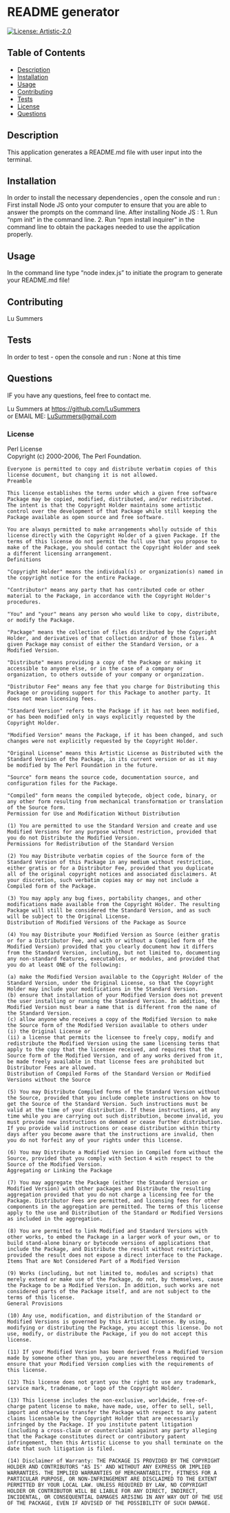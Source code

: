 #  README generator
  [![License: Artistic-2.0](https://img.shields.io/badge/License-Perl-0298c3.svg)](https://opensource.org/licenses/Artistic-2.0)
## Table of Contents
* [Description](#description)
* [Installation](#installation)
* [Usage](#usage)
* [Contributing](#contributing)
* [Tests](#tests)
* [License](#license)
* [Questions](#questions) 

 ## Description 
 This application generates a README.md file with user input into the terminal.

 ## Installation
 In order to install the necessary dependencies , open the console and run :
 First install Node JS onto your computer to ensure that you are able to answer the prompts on the command line. After installing Node JS : 1. Run “npm init” in the command line.  2. Run “npm install inquirer” in the command line to obtain the packages needed to use the application properly.


 ## Usage
 In the command line type “node index.js” to initiate the program to generate your README.md file! 

## Contributing
 Lu Summers

## Tests
In order to test - open the console and run :
None at this time

## Questions
IF you have any questions, feel free to contact me.<br/>

Lu Summers  at https://github.com/LuSummers <br/>
or EMAIL ME: 
LuSummers@gmail.com <br/>

 ### License
 Perl License
 <br/>
 Copyright (c) 2000-2006, The Perl Foundation.

    Everyone is permitted to copy and distribute verbatim copies of this license document, but changing it is not allowed.
    Preamble
    
    This license establishes the terms under which a given free software Package may be copied, modified, distributed, and/or redistributed. The intent is that the Copyright Holder maintains some artistic control over the development of that Package while still keeping the Package available as open source and free software.
    
    You are always permitted to make arrangements wholly outside of this license directly with the Copyright Holder of a given Package. If the terms of this license do not permit the full use that you propose to make of the Package, you should contact the Copyright Holder and seek a different licensing arrangement.
    Definitions
    
    "Copyright Holder" means the individual(s) or organization(s) named in the copyright notice for the entire Package.
    
    "Contributor" means any party that has contributed code or other material to the Package, in accordance with the Copyright Holder's procedures.
    
    "You" and "your" means any person who would like to copy, distribute, or modify the Package.
    
    "Package" means the collection of files distributed by the Copyright Holder, and derivatives of that collection and/or of those files. A given Package may consist of either the Standard Version, or a Modified Version.
    
    "Distribute" means providing a copy of the Package or making it accessible to anyone else, or in the case of a company or organization, to others outside of your company or organization.
    
    "Distributor Fee" means any fee that you charge for Distributing this Package or providing support for this Package to another party. It does not mean licensing fees.
    
    "Standard Version" refers to the Package if it has not been modified, or has been modified only in ways explicitly requested by the Copyright Holder.
    
    "Modified Version" means the Package, if it has been changed, and such changes were not explicitly requested by the Copyright Holder.
    
    "Original License" means this Artistic License as Distributed with the Standard Version of the Package, in its current version or as it may be modified by The Perl Foundation in the future.
    
    "Source" form means the source code, documentation source, and configuration files for the Package.
    
    "Compiled" form means the compiled bytecode, object code, binary, or any other form resulting from mechanical transformation or translation of the Source form.
    Permission for Use and Modification Without Distribution
    
    (1) You are permitted to use the Standard Version and create and use Modified Versions for any purpose without restriction, provided that you do not Distribute the Modified Version.
    Permissions for Redistribution of the Standard Version
    
    (2) You may Distribute verbatim copies of the Source form of the Standard Version of this Package in any medium without restriction, either gratis or for a Distributor Fee, provided that you duplicate all of the original copyright notices and associated disclaimers. At your discretion, such verbatim copies may or may not include a Compiled form of the Package.
    
    (3) You may apply any bug fixes, portability changes, and other modifications made available from the Copyright Holder. The resulting Package will still be considered the Standard Version, and as such will be subject to the Original License.
    Distribution of Modified Versions of the Package as Source
    
    (4) You may Distribute your Modified Version as Source (either gratis or for a Distributor Fee, and with or without a Compiled form of the Modified Version) provided that you clearly document how it differs from the Standard Version, including, but not limited to, documenting any non-standard features, executables, or modules, and provided that you do at least ONE of the following:
    
    (a) make the Modified Version available to the Copyright Holder of the Standard Version, under the Original License, so that the Copyright Holder may include your modifications in the Standard Version.
    (b) ensure that installation of your Modified Version does not prevent the user installing or running the Standard Version. In addition, the Modified Version must bear a name that is different from the name of the Standard Version.
    (c) allow anyone who receives a copy of the Modified Version to make the Source form of the Modified Version available to others under
    (i) the Original License or
    (ii) a license that permits the licensee to freely copy, modify and redistribute the Modified Version using the same licensing terms that apply to the copy that the licensee received, and requires that the Source form of the Modified Version, and of any works derived from it, be made freely available in that license fees are prohibited but Distributor Fees are allowed.
    Distribution of Compiled Forms of the Standard Version or Modified Versions without the Source
    
    (5) You may Distribute Compiled forms of the Standard Version without the Source, provided that you include complete instructions on how to get the Source of the Standard Version. Such instructions must be valid at the time of your distribution. If these instructions, at any time while you are carrying out such distribution, become invalid, you must provide new instructions on demand or cease further distribution. If you provide valid instructions or cease distribution within thirty days after you become aware that the instructions are invalid, then you do not forfeit any of your rights under this license.
    
    (6) You may Distribute a Modified Version in Compiled form without the Source, provided that you comply with Section 4 with respect to the Source of the Modified Version.
    Aggregating or Linking the Package
    
    (7) You may aggregate the Package (either the Standard Version or Modified Version) with other packages and Distribute the resulting aggregation provided that you do not charge a licensing fee for the Package. Distributor Fees are permitted, and licensing fees for other components in the aggregation are permitted. The terms of this license apply to the use and Distribution of the Standard or Modified Versions as included in the aggregation.
    
    (8) You are permitted to link Modified and Standard Versions with other works, to embed the Package in a larger work of your own, or to build stand-alone binary or bytecode versions of applications that include the Package, and Distribute the result without restriction, provided the result does not expose a direct interface to the Package.
    Items That are Not Considered Part of a Modified Version
    
    (9) Works (including, but not limited to, modules and scripts) that merely extend or make use of the Package, do not, by themselves, cause the Package to be a Modified Version. In addition, such works are not considered parts of the Package itself, and are not subject to the terms of this license.
    General Provisions
    
    (10) Any use, modification, and distribution of the Standard or Modified Versions is governed by this Artistic License. By using, modifying or distributing the Package, you accept this license. Do not use, modify, or distribute the Package, if you do not accept this license.
    
    (11) If your Modified Version has been derived from a Modified Version made by someone other than you, you are nevertheless required to ensure that your Modified Version complies with the requirements of this license.
    
    (12) This license does not grant you the right to use any trademark, service mark, tradename, or logo of the Copyright Holder.
    
    (13) This license includes the non-exclusive, worldwide, free-of-charge patent license to make, have made, use, offer to sell, sell, import and otherwise transfer the Package with respect to any patent claims licensable by the Copyright Holder that are necessarily infringed by the Package. If you institute patent litigation (including a cross-claim or counterclaim) against any party alleging that the Package constitutes direct or contributory patent infringement, then this Artistic License to you shall terminate on the date that such litigation is filed.
    
    (14) Disclaimer of Warranty: THE PACKAGE IS PROVIDED BY THE COPYRIGHT HOLDER AND CONTRIBUTORS "AS IS' AND WITHOUT ANY EXPRESS OR IMPLIED WARRANTIES. THE IMPLIED WARRANTIES OF MERCHANTABILITY, FITNESS FOR A PARTICULAR PURPOSE, OR NON-INFRINGEMENT ARE DISCLAIMED TO THE EXTENT PERMITTED BY YOUR LOCAL LAW. UNLESS REQUIRED BY LAW, NO COPYRIGHT HOLDER OR CONTRIBUTOR WILL BE LIABLE FOR ANY DIRECT, INDIRECT, INCIDENTAL, OR CONSEQUENTIAL DAMAGES ARISING IN ANY WAY OUT OF THE USE OF THE PACKAGE, EVEN IF ADVISED OF THE POSSIBILITY OF SUCH DAMAGE.
 
